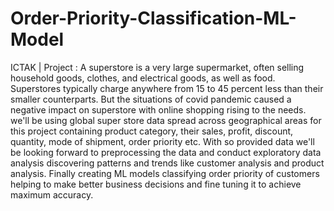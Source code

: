 # Order-Priority-Classification-ML-Model
ICTAK | Project :
A superstore is a very large supermarket, often selling household goods, clothes, and electrical goods, as well as food. Superstores typically charge anywhere from 15 to 45 percent less than their smaller counterparts. But the situations of covid pandemic caused a negative impact on superstore with online shopping rising to the needs. we'll be using global super store data spread across geographical areas for this project containing product category, their sales, profit, discount, quantity, mode of shipment, order priority etc. With so provided data we'll be looking forward to preprocessing the data and conduct exploratory data analysis discovering patterns and trends like customer analysis and product analysis. Finally creating ML models classifying order priority of customers helping to make better business decisions and fine tuning it to achieve maximum accuracy.
